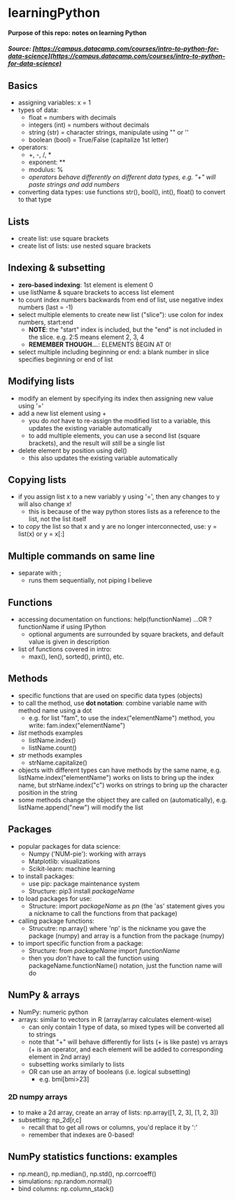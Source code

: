 # learningPython
#### Purpose of this repo: notes on learning Python
##### Source: [https://campus.datacamp.com/courses/intro-to-python-for-data-science](https://campus.datacamp.com/courses/intro-to-python-for-data-science)

## Basics
* assigning variables: x = 1
* types of data:
  - float = numbers with decimals
  - integers (int) = numbers without decimals
  - string (str) = character strings, manipulate using "" or ''
  - boolean (bool) = True/False (capitalize 1st letter)
* operators:
  - +, -, /, *
  - exponent: **
  - modulus: %
  - _operators behave differently on different data types, e.g. "+" will paste strings and add numbers_
* converting data types: use functions str(), bool(), int(), float() to convert to that type

## Lists
* create list: use square brackets
* create list of lists: use nested square brackets

## Indexing & subsetting
* __zero-based indexing__: 1st element is element 0
* use listName & square brackets to access list element
* to count index numbers backwards from end of list, use negative index numbers (last = -1)
* select multiple elements to create new list ("slice"): use colon for index numbers, start:end
  - __NOTE__: the "start" index is included, but the "end" is not included in the slice. e.g. 2:5 means element 2, 3, 4
  - __REMEMBER THOUGH...__: ELEMENTS BEGIN AT 0!
* select multiple including beginning or end: a blank number in slice specifies beginning or end of list

## Modifying lists
* modify an element by specifying its index then assigning new value using '='
* add a new list element using +
  - you do _not_ have to re-assign the modified list to a variable, this updates the existing variable automatically
  - to add multiple elements, you can use a second list (square brackets), and the result will _still_ be a single list
* delete element by position using del()
  - this also updates the existing variable automatically
  
## Copying lists
* if you assign list x to a new variably y using '=', then any changes to y will also change x! 
  - this is because of the way python stores lists as a reference to the list, not the list itself
* to _copy_ the list so that x and y are no longer interconnected, use: y = list(x) or y = x\[:]

## Multiple commands on same line
* separate with ;
  - runs them sequentially, not piping I believe

## Functions
* accessing documentation on functions: help(functionName) ...OR ?functionName if using IPython
  - optional arguments are surrounded by square brackets, and default value is given in description
* list of functions covered in intro:
  - max(), len(), sorted(), print(), etc.

## Methods
* specific functions that are used on specific data types (objects)
* to call the method, use __dot notation__: combine variable name with method name using a dot
  - e.g. for list "fam", to use the index("elementName") method, you write: fam.index("elementName")
* _list_ methods examples
  - listName.index()
  - listName.count()
* _str_ methods examples
  - strName.capitalize()
* objects with different types can have methods by the same name, e.g. listName.index("elementName") works on lists to bring up the index name, but strName.index("c") works on strings to bring up the character position in the string
* some methods change the object they are called on (automatically), e.g. listName.append("new") will modify the list

## Packages
* popular packages for data science:
  - Numpy ('NUM-pie'): working with arrays
  - Matplotlib: visualizations
  - Scikit-learn: machine learning
* to install packages:
  - use pip: package maintenance system
  - Structure: pip3 install _packageName_
* to load packages for use:
  - Structure: import _packageName_ as _pn_ (the 'as' statement gives you a nickname to call the functions from that package)
* calling package functions:
  - Strucutre: np.array() where 'np' is the nickname you gave the package (numpy) and array is a function from the package (numpy)
* to import specific function from a package:
  - Structure: from _packageName_ import _functionName_
  - then you _don't_ have to call the function using packageName.functionName() notation, just the function name will do

## NumPy & arrays
* NumPy: numeric python
* arrays: similar to vectors in R (array/array calculates element-wise)
  - can only contain 1 type of data, so mixed types will be converted all to strings
  - note that "+" will behave differently for lists (+ is like paste) vs arrays (+ is an operator, and each element will be added to corresponding element in 2nd array)
  - subsetting works similarly to lists
  - OR can use an array of booleans (i.e. logical subsetting)
    - e.g. bmi[bmi>23]

### 2D numpy arrays
* to make a 2d array, create an array of lists: np.array(\[1, 2, 3], \[1, 2, 3])
* subsetting: np_2d\[r,c]
  - recall that to get all rows or columns, you'd replace it by ':'
  - remember that indexes are 0-based!

## NumPy statistics functions: examples
* np.mean(), np.median(), np.std(), np.corrcoeff()
* simulations: np.random.normal()
* bind columns: np.column_stack()
